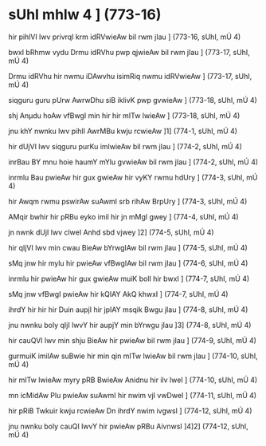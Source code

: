 # sUhI mhlw 4 ] (773-16)

hir pihlVI lwv privrqI krm idRVwieAw bil rwm jIau ] (773-16, sUhI, mÚ 4)

bwxI bRhmw vydu Drmu idRVhu pwp qjwieAw bil rwm jIau ] (773-17, sUhI, mÚ 4)

Drmu idRVhu hir nwmu iDAwvhu isimRiq nwmu idRVwieAw ] (773-17, sUhI, mÚ 4)

siqguru guru pUrw AwrwDhu siB iklivK pwp gvwieAw ] (773-18, sUhI, mÚ 4)

shj Anµdu hoAw vfBwgI min hir hir mITw lwieAw ] (773-18, sUhI, mÚ 4)

jnu khY nwnku lwv pihlI AwrMBu kwju rcwieAw ]1] (774-1, sUhI, mÚ 4)

hir dUjVI lwv siqguru purKu imlwieAw bil rwm jIau ] (774-2, sUhI, mÚ 4)

inrBau BY mnu hoie haumY mYlu gvwieAw bil rwm jIau ] (774-2, sUhI, mÚ 4)

inrmlu Bau pwieAw hir gux gwieAw hir vyKY rwmu hdUry ] (774-3, sUhI, mÚ 4)

hir Awqm rwmu pswirAw suAwmI srb rihAw BrpUry ] (774-3, sUhI, mÚ 4)

AMqir bwhir hir pRBu eyko imil hir jn mMgl gwey ] (774-4, sUhI, mÚ 4)

jn nwnk dUjI lwv clweI Anhd sbd vjwey ]2] (774-5, sUhI, mÚ 4)

hir qIjVI lwv min cwau BieAw bYrwgIAw bil rwm jIau ] (774-5, sUhI, mÚ 4)

sMq jnw hir mylu hir pwieAw vfBwgIAw bil rwm jIau ] (774-6, sUhI, mÚ 4)

inrmlu hir pwieAw hir gux gwieAw muiK bolI hir bwxI ] (774-7, sUhI, mÚ 4)

sMq jnw vfBwgI pwieAw hir kQIAY AkQ khwxI ] (774-7, sUhI, mÚ 4)

ihrdY hir hir hir Duin aupjI hir jpIAY msqik Bwgu jIau ] (774-8, sUhI, mÚ 4)

jnu nwnku boly qIjI lwvY hir aupjY min bYrwgu jIau ]3] (774-8, sUhI, mÚ 4)

hir cauQVI lwv min shju BieAw hir pwieAw bil rwm jIau ] (774-9, sUhI, mÚ 4)

gurmuiK imilAw suBwie hir min qin mITw lwieAw bil rwm jIau ] (774-10, sUhI, mÚ 4)

hir mITw lwieAw myry pRB BwieAw Anidnu hir ilv lweI ] (774-10, sUhI, mÚ 4)

mn icMidAw Plu pwieAw suAwmI hir nwim vjI vwDweI ] (774-11, sUhI, mÚ 4)

hir pRiB Twkuir kwju rcwieAw Dn ihrdY nwim ivgwsI ] (774-12, sUhI, mÚ 4)

jnu nwnku boly cauQI lwvY hir pwieAw pRBu AivnwsI ]4]2] (774-12, sUhI, mÚ 4)
